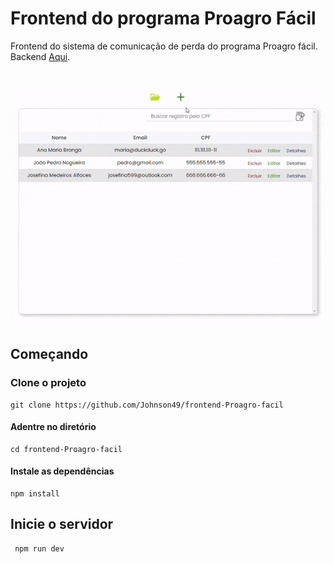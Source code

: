 # Frontend do programa Proagro Fácil

Frontend do sistema de comunicação de perda do programa Proagro fácil. Backend [Aqui](https://github.com/Johnson49/backend-Proagro-facil).

<br>

<p align="center">
 <img width="600" src="https://github.com/Johnson49/frontend-Proagro-facil/blob/main/src/assets/img/gif-Proagro-facil.gif"> 
</p>


## Começando

### Clone o projeto

```
git clone https://github.com/Johnson49/frontend-Proagro-facil
```

#### Adentre no diretório 

```shell
cd frontend-Proagro-facil
```

####  Instale as dependências

```node
npm install 
```

##  Inicie o servidor 

```
 npm run dev
```
